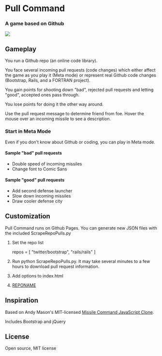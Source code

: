 # Pull Command

### A game based on Github

<img src="http://i.imgur.com/HBthT.png"/>

## Gameplay

<p>You run a Github repo (an online code library).</p>
<p>You face several incoming pull requests (code changes) which either affect the game as you play it (Meta mode) or represent real Github code changes (Bootstrap, Rails, and a FORTRAN project).</p>
<p>You gain points for shooting down "bad", rejected pull requests and letting "good", accepted ones pass through.</p>
<p>You lose points for doing it the other way around.</p>
<p>Use the pull request message to determine friend from foe. Hover the mouse over an incoming missile to see a description.</p>

### Start in Meta Mode

<p>Even if you don't know about Github or coding, you can play in Meta mode.</p>

#### Sample "bad" pull requests
<ul>
	<li>Double speed of incoming missiles</li>
	<li>Change font to Comic Sans</li>
</ul>

#### Sample "good" pull requests
<ul>
	<li>Add second defense launcher</li>
	<li>Slow down incoming missiles</li>
	<li>Draw cooler defense city</li>
</ul>

## Customization
Pull Command runs on Github Pages. You can generate new JSON files with the included ScrapeRepoPulls.py

1) Set the repo list

    repos = [
      "twitter/bootstrap",
      "rails/rails"
    ]

2) Run python ScrapeRepoPulls.py. It may take several minutes to a few hours to download pull request information.

3) Add options to index.html

    <li id="gameMode4">
      <a href="#" onclick="gameMode(5, 'USERNAME-REPONAME');">REPONAME</a>
    </li>

## Inspiration

<p>Based on Andy Mason's MIT-licensed <a href="https://github.com/andymason/Missile-Command-JavaScript-Clone" target="_blank">Missile Command JavaScript Clone</a>.</p>
<p>Includes Bootstrap and jQuery</p>

## License

Open source, MIT license